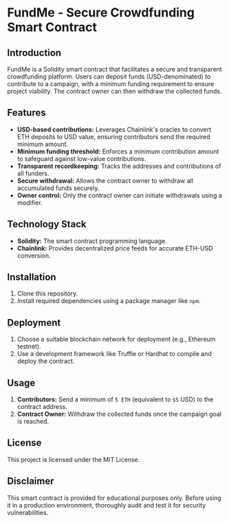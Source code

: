 # FundMe - Secure Crowdfunding Smart Contract

## Introduction

FundMe is a Solidity smart contract that facilitates a secure and transparent crowdfunding platform. Users can deposit funds (USD-denominated) to contribute to a campaign, with a minimum funding requirement to ensure project viability. The contract owner can then withdraw the collected funds.

## Features

- **USD-based contributions:** Leverages Chainlink's oracles to convert ETH deposits to USD value, ensuring contributors send the required minimum amount.
- **Minimum funding threshold:** Enforces a minimum contribution amount to safeguard against low-value contributions.
- **Transparent recordkeeping:** Tracks the addresses and contributions of all funders.
- **Secure withdrawal:** Allows the contract owner to withdraw all accumulated funds securely.
- **Owner control:** Only the contract owner can initiate withdrawals using a modifier.

## Technology Stack

- **Solidity:** The smart contract programming language.
- **Chainlink:** Provides decentralized price feeds for accurate ETH-USD conversion.

## Installation

1. Clone this repository.
2. Install required dependencies using a package manager like `npm`.

## Deployment

1. Choose a suitable blockchain network for deployment (e.g., Ethereum testnet).
2. Use a development framework like Truffle or Hardhat to compile and deploy the contract.

## Usage

1. **Contributors:** Send a minimum of `5 ETH` (equivalent to `$5` USD) to the contract address.
2. **Contract Owner:** Withdraw the collected funds once the campaign goal is reached.

## License

This project is licensed under the MIT License.

## Disclaimer

This smart contract is provided for educational purposes only. Before using it in a production environment, thoroughly audit and test it for security vulnerabilities.
